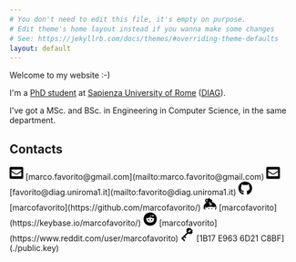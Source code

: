```yaml
---
# You don't need to edit this file, it's empty on purpose.
# Edit theme's home layout instead if you wanna make some changes
# See: https://jekyllrb.com/docs/themes/#overriding-theme-defaults
layout: default 
---
```


Welcome to my website :-) 


I'm a [PhD student](https://www.diag.uniroma1.it/~dottoratoii/) 
at [Sapienza University of Rome](https://www.uniroma1.it/en/pagina-strutturale/home)
([DIAG](https://www.dis.uniroma1.it/en)).

I've got a MSc. and BSc. in Engineering in Computer Science, in the same department.

## Contacts

<img src="./assets/img/icons/envelope.svg" width="24" height="24" /> 
[marco.favorito@gmail.com](mailto:marco.favorito@gmail.com)

<img src="./assets/img/icons/envelope.svg" width="24" height="24" />
[favorito@diag.uniroma1.it](mailto:favorito@diag.uniroma1.it)

<img src="./assets/img/icons/github.svg" width="24" height="24" />
[marcofavorito](https://github.com/marcofavorito/)

<img src="./assets/img/icons/keybase.svg" width="24" height="24" />
[marcofavorito](https://keybase.io/marcofavorito/)

<img src="./assets/img/icons/reddit.svg" width="24" height="24" />
[marcofavorito](https://www.reddit.com/user/marcofavorito)

<img src="./assets/img/icons/pgp.png" width="24" height="24" />
[1B17 E963 6D21 C8BF](./public.key)


